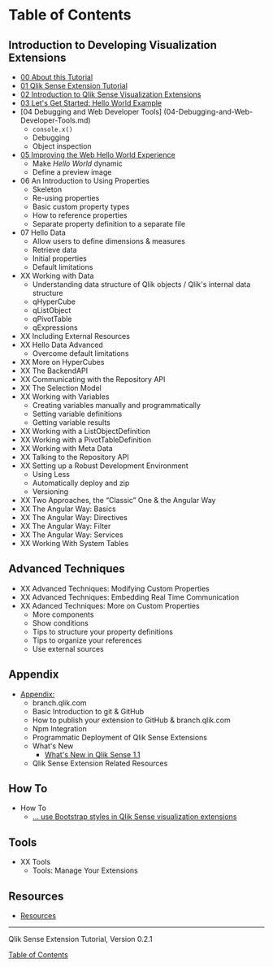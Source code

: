 # Table of Contents



## Introduction to Developing Visualization Extensions
* [00 About this Tutorial](00-About.md)
* [01 Qlik Sense Extension Tutorial](01-Qlik-Sense-Extension-Tutorial.md)
* [02 Introduction to Qlik Sense Visualization Extensions](02-Introduction-to-Qlik-Sense-Visualization-Extensions.md)
* [03 Let's Get Started: Hello World Example](03-Lets-Get-Started--Hello-World-Example.md)
* [04 Debugging and Web Developer Tools] (04-Debugging-and-Web-Developer-Tools.md)
	* `console.x()`
	* Debugging
	* Object inspection
* [05 Improving the Web Hello World Experience](05-Improving-the-Hello-World-Experience.md)
	* Make _Hello World_ dynamic
	* Define a preview image
* 06 An Introduction to Using Properties
	* Skeleton
	* Re-using properties
	* Basic custom property types
	* How to reference properties
	* Separate property definition to a separate file
* 07 Hello Data
	* Allow users to define dimensions & measures
	* Retrieve data
	* Initial properties
	* Default limitations
* XX Working with Data
	* Understanding data structure of Qlik objects / Qlik's internal data structure
	* qHyperCube
	* qListObject
	* qPivotTable
	* qExpressions
* XX Including External Resources
* XX Hello Data Advanced
	* Overcome default limitations
* XX More on HyperCubes
* XX The BackendAPI
* XX Communicating with the Repository API
* XX The Selection Model
* XX Working with Variables
	* Creating variables manually and programmatically
	* Setting variable definitions
	* Getting variable results
* XX Working with a ListObjectDefinition
* XX Working with a PivotTableDefinition
* XX Working with Meta Data
* XX Talking to the Repository API
* XX Setting up a Robust Development Environment
	* Using Less
	* Automatically deploy and zip
	* Versioning
* XX Two Approaches, the “Classic” One & the Angular Way
* XX The Angular Way: Basics
* XX The Angular Way: Directives
* XX The Angular Way: Filter
* XX The Angular Way: Services
* XX Working With System Tables

## Advanced Techniques
* XX Advanced Techniques: Modifying Custom Properties
* XX Advanced Techniques: Embedding Real Time Communication
* XX Adanced Techniques: More on Custom Properties
	* More components
	* Show conditions
	* Tips to structure your property definitions
	* Tips to organize your references
	* Use external sources
	
## Appendix
* [Appendix:](1000-Appendix.md)
	* branch.qlik.com
	* Basic Introduction to git & GitHub
	* How to publish your extension to GitHub & branch.qlik.com
	* Npm Integration
	* Programmatic Deployment of Qlik Sense Extensions
	* What's New
		* [What's New in Qlik Sense 1.1](2011-Appendix-Whats-New-in-Qlik-Sense-1.1.md)
	* Qlik Sense Extension Related Resources
	
## How To
* How To
	* [... use Bootstrap styles in Qlik Sense visualization extensions](5000-Using-Bootstrap-CSS-in-Visualization-Extensions.md)
	
## Tools
* XX Tools
	* Tools: Manage Your Extensions
	
## Resources
* [Resources](1001-Appendix-Resources.md)
	

---
Qlik Sense Extension Tutorial, Version 0.2.1

[Table of Contents](00-TOC.md)